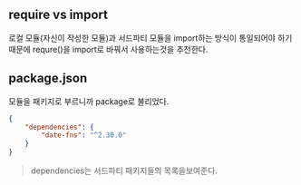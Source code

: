 ## require vs import
로컬 모듈(자신이 작성한 모듈)과 서드파티 모듈을 import하는 방식이 통일되어야 하기 때문에 requre()을 import로 바꿔서 사용하는것을 추천한다.

## package.json
모듈을 패키지로 부르니까 package로 불리었다.
```json
{
	"dependencies": {
		"date-fns": "^2.30.0"
	}
}
```
> dependencies는 서드파티 패키지들의 목록을보여준다.